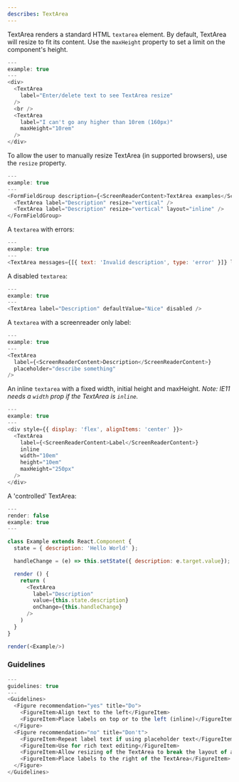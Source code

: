 ```yaml
---
describes: TextArea
---
```


TextArea renders a standard HTML `textarea` element. By default, TextArea will
resize to fit its content. Use the `maxHeight` property to set a limit on the
component's height.

```js
---
example: true
---
<div>
  <TextArea
    label="Enter/delete text to see TextArea resize"
  />
  <br />
  <TextArea
    label="I can't go any higher than 10rem (160px)"
    maxHeight="10rem"
  />
</div>
```

To allow the user to manually resize TextArea (in supported browsers), use the
`resize` property.

```js
---
example: true
---
<FormFieldGroup description={<ScreenReaderContent>TextArea examples</ScreenReaderContent>}>
  <TextArea label="Description" resize="vertical" />
  <TextArea label="Description" resize="vertical" layout="inline" />
</FormFieldGroup>
```

A `textarea` with errors:

```js
---
example: true
---
<TextArea messages={[{ text: 'Invalid description', type: 'error' }]} label="Description" />
```

A disabled `textarea`:

```js
---
example: true
---
<TextArea label="Description" defaultValue="Nice" disabled />
```

A `textarea` with a screenreader only label:

```js
---
example: true
---
<TextArea
  label={<ScreenReaderContent>Description</ScreenReaderContent>}
  placeholder="describe something"
/>
```

An inline `textarea` with a fixed width, initial height and maxHeight.
*Note: IE11 needs a `width` prop if the TextArea is `inline`.*

```js
---
example: true
---
<div style={{ display: 'flex', alignItems: 'center' }}>
  <TextArea
    label={<ScreenReaderContent>Label</ScreenReaderContent>}
    inline
    width="10em"
    height="10em"
    maxHeight="250px"
  />
</div>
```

A 'controlled' TextArea:

```js
---
render: false
example: true
---

class Example extends React.Component {
  state = { description: 'Hello World' };

  handleChange = (e) => this.setState({ description: e.target.value});

  render () {
    return (
      <TextArea
        label="Description"
        value={this.state.description}
        onChange={this.handleChange}
      />
    )
  }
}

render(<Example/>)
```
### Guidelines

```js
---
guidelines: true
---
<Guidelines>
  <Figure recommendation="yes" title="Do">
    <FigureItem>Align text to the left</FigureItem>
    <FigureItem>Place labels on top or to the left (inline)</FigureItem>
  </Figure>
  <Figure recommendation="no" title="Don't">
    <FigureItem>Repeat label text if using placeholder text</FigureItem>
    <FigureItem>Use for rich text editing</FigureItem>
    <FigureItem>Allow resizing of the TextArea to break the layout of a page</FigureItem>
    <FigureItem>Place labels to the right of the TextArea</FigureItem>
  </Figure>
</Guidelines>
```

